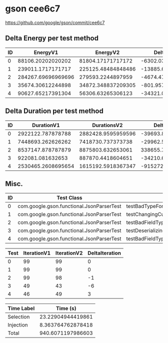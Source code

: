 # gson cee6c7


https://github.com/google/gson/commit/cee6c7



## Delta Energy per test method


| ID | EnergyV1 | EnergyV2 | DeltaEnergy | σV1 | σV2 |
| --- | --- | --- | --- | --- | --- |
| 0 | 88106.20202020202 | 81804.17171717172 | -6302.030303030304 | 23188.092853475682 | 16514.81986375054 |
| 1 | 239011.1717171717 | 225125.48484848486 | -13885.68686868684 | 52283.75195030304 | 86341.37084516024 |
| 2 | 284267.69696969696 | 279593.2244897959 | -4674.472479901044 | 104405.34271774208 | 61557.9671778727 |
| 3 | 35674.30612244898 | 34872.348837209305 | -801.9572852396741 | 3595.479243149889 | 3293.006415178328 |
| 4 | 90627.65217391304 | 56306.63265306123 | -34321.01952085181 | 117296.3917570649 | 67558.50575814431 |

## Delta Duration per test method


| ID | DurationV1 | DurationsV2 | DeltaDuration |
| --- | --- | --- | --- |
| 0 | 2922122.787878788 | 2882428.9595959596 | -39693.82828282844 |
| 1 | 7448693.262626262 | 7418730.737373738 | -29962.525252524763 |
| 2 | 8537147.878787879 | 8875803.632653061 | 338655.7538651824 |
| 3 | 922081.081632653 | 887870.4418604651 | -34210.63977218792 |
| 4 | 2530465.2608695654 | 1615192.5918367347 | -915272.6690328307 |

## Misc.

| ID | Test Class | Test Method |
| --- | --- | --- |
| 0 | com.google.gson.functional.JsonParserTest | testBadTypeForDeserializingCustomTree |
| 1 | com.google.gson.functional.JsonParserTest | testChangingCustomTreeAndDeserializing |
| 2 | com.google.gson.functional.JsonParserTest | testBadFieldTypeForDeserializingCustomTree |
| 3 | com.google.gson.functional.JsonParserTest | testDeserializingCustomTree |
| 4 | com.google.gson.functional.JsonParserTest | testBadFieldTypeForCustomDeserializerCustomTree |




| Test | IterationV1 | IterationV2 | DeltaIteration |
| --- | --- | --- | --- |
| 0 | 99 | 99 | 0 |
| 1 | 99 | 99 | 0 |
| 2 | 99 | 98 | -1 |
| 3 | 49 | 43 | -6 |
| 4 | 46 | 49 | 3 |



| Time Label | Time (s) |
| --- | --- |
| Selection | 23.22904944419861 |
| Injection | 8.363764762878418 |
| Total | 940.6071197986603 |


